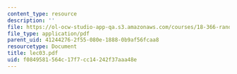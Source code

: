 ```yaml
---
content_type: resource
description: ''
file: https://ol-ocw-studio-app-qa.s3.amazonaws.com/courses/18-366-random-walks-and-diffusion-fall-2006/f0849581564c17f7cc14242f37aaa48e_lec03.pdf
file_type: application/pdf
parent_uid: 41244276-2f55-080e-1888-0b9af56fcaa8
resourcetype: Document
title: lec03.pdf
uid: f0849581-564c-17f7-cc14-242f37aaa48e
---
```

